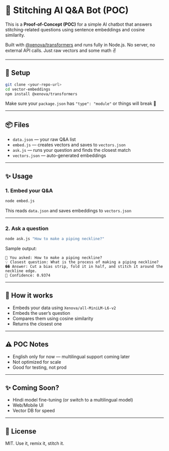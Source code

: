 # 🧵 Stitching AI Q&A Bot (POC)

This is a **Proof-of-Concept (POC)** for a simple AI chatbot that answers stitching-related questions using sentence embeddings and cosine similarity.

Built with [@xenova/transformers](https://www.npmjs.com/package/@xenova/transformers) and runs fully in Node.js. No server, no external API calls. Just raw vectors and some math ✌️

---

## 📀 Setup

```bash
git clone <your-repo-url>
cd vector-embeddings
npm install @xenova/transformers
```

Make sure your `package.json` has `"type": "module"` or things will break 💨

---

## 📦 Files

- `data.json` — your raw Q&A list
- `embed.js` — creates vectors and saves to `vectors.json`
- `ask.js` — runs your question and finds the closest match
- `vectors.json` — auto-generated embeddings

---

## ✨ Usage

### 1. Embed your Q&A

```bash
node embed.js
```

This reads `data.json` and saves embeddings to `vectors.json`

---

### 2. Ask a question

```bash
node ask.js "How to make a piping neckline?"
```

Sample output:

```
🧵 You asked: How to make a piping neckline?
💡 Closest question: What is the process of making a piping neckline?
�� Answer: Cut a bias strip, fold it in half, and stitch it around the neckline edge.
🎯 Confidence: 0.9374
```

---

## 🧠 How it works

- Embeds your data using `Xenova/all-MiniLM-L6-v2`
- Embeds the user’s question
- Compares them using cosine similarity
- Returns the closest one

---

## ⚠️ POC Notes

- English only for now — multilingual support coming later
- Not optimized for scale
- Good for testing, not prod

---

## ✨ Coming Soon?

- Hindi model fine-tuning (or switch to a multilingual model)
- Web/Mobile UI
- Vector DB for speed

---

## 👋 License

MIT. Use it, remix it, stitch it.

